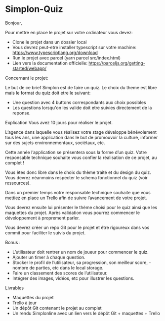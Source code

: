 # Simplon-Quiz

Bonjour,

Pour mettre en place le projet sur votre ordinateur vous devez:

- Clone le projet dans un dossier local
- Vous devrez peut-etre installer typescript sur votre machine: https://www.typescriptlang.org/download
- Run le projet avec parcel (yarn parcel src/index.html)
- Lien vers la documentation officielle: https://parceljs.org/getting-started/webapp/

Concernant le projet:

Le but de ce brief Simplon est de faire un quiz. Le choix du theme est libre mais le format du quiz doit etre le suivant:

- Une question avec 4 buttons correspondants aux choix possibles
- Les questions lorsqu'on les valide doit etre suivies directement de la reponse.

Explication
Vous avez 10 jours pour réaliser le projet.

L’agence dans laquelle vous réalisez votre stage développe bénévolement tous les ans, une application dans le but de promouvoir la culture, informer sur des sujets environnementaux, sociétaux, etc.

Cette année l’application se présentera sous la forme d’un quiz. Votre responsable technique souhaite vous confier la réalisation de ce projet, au complet !

Vous êtes donc libre dans le choix du thème traité et du design du quiz. Vous devrez néanmoins respecter le schema fonctionnel du quiz (voir ressources).

Dans un premier temps votre responsable technique souhaite que vous mettiez en place un Trello afin de suivre l’avancement de votre projet.

Vous devrez ensuite lui présenter le thème choisi pour le quiz ainsi que les maquettes du projet. Après validation vous pourrez commencer le développement à proprement parler.

Vous devrez créer un repo Git pour le projet et être rigoureux dans vos commit pour faciliter le suivis du projet.

Bonus :

- L’utilisateur doit rentrer un nom de joueur pour commencer le quiz.
- Ajouter un timer à chaque question.
- Stocker le profil de l’utilisateur, sa progression, son meilleur score, - nombre de parties, etc dans le local storage.
- Faire un classement des scores de l’utilisateur.
- Intégrer des images, vidéos, etc pour illustrer les questions.

Livrables

- Maquettes du projet
- Trello à jour
- Un dépôt Git contenant le projet au complet
- Un rendu Simplonline avec un lien vers le dépôt Git + maquettes + Trello
